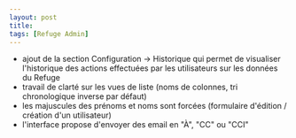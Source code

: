 ```yaml
---
layout: post
title:
tags: [Refuge Admin]
---
```


- ajout de la section Configuration -> Historique qui permet de visualiser l'historique des actions effectuées par les utilisateurs sur les données du Refuge
- travail de clarté sur les vues de liste (noms de colonnes, tri chronologique inverse par défaut)
- les majuscules des prénoms et noms sont forcées (formulaire d'édition / création d'un utilisateur)
- l'interface propose d'envoyer des email en "À", "CC" ou "CCI"
